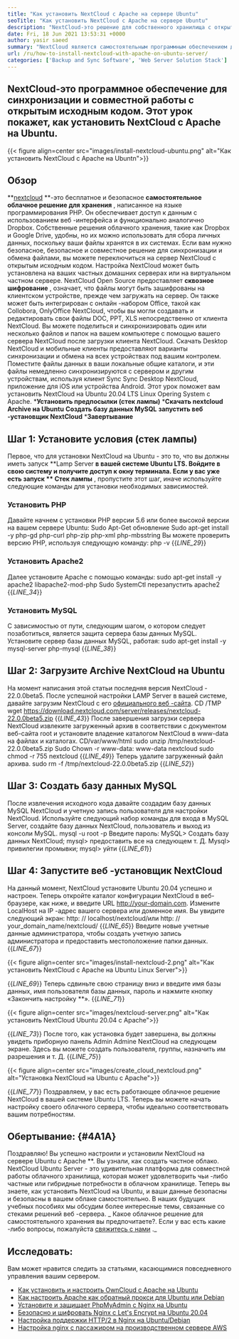 ```yaml
---
title: "Как установить NextCloud с Apache на сервере Ubuntu" 
seoTitle: "Как установить NextCloud с Apache на сервере Ubuntu" 
description: "NextCloud-это решение для собственного хранилища с открытым исходным кодом, написанное в PHP. Эта статья покажет, как установить NextCloud с Apache на Ubuntu." 
date: Fri, 18 Jun 2021 13:53:31 +0000
author: yasir saeed
summary: "NextCloud является самостоятельным программным обеспечением для синхронизации и совместной работы с открытым исходным кодом. Этот урок покажет, как установить NextCloud с Apache на Ubuntu." 
url: /ru/how-to-install-nextcloud-with-apache-on-ubuntu-server/
categories: ['Backup and Sync Software', 'Web Server Solution Stack']
---
```


## NextCloud-это программное обеспечение для синхронизации и совместной работы с открытым исходным кодом. Этот урок покажет, как установить NextCloud с Apache на Ubuntu.

{{< figure align=center src="images/install-nextcloud-ubuntu.png" alt="Как установить NextCloud с Apache на Ubuntn">}}


## **Обзор** 
**[nextcloud][1] **-это бесплатное и безопасное  **самостоятельное облачное решение для хранения**  , написанное на языке программирования PHP. Он обеспечивает доступ к данным с использованием веб -интерфейса и функционально аналогично Dropbox. Собственные решения облачного хранения, такие как Dropbox и Google Drive, удобны, но их можно использовать для сбора личных данных, поскольку ваши файлы хранятся в их системах. Если вам нужно безопасное, безопасное и совместное решение для синхронизации и обмена файлами, вы можете переключиться на сервер NextCloud с открытым исходным кодом. Настройка NextCloud может быть установлена ​​на ваших частных домашних серверах или на виртуальном частном сервере.
NextCloud Open Source предоставляет **сквозное шифрование** , означает, что файлы могут быть зашифрованы на клиентском устройстве, прежде чем загружать на сервер. Он также может быть интегрирован с онлайн -набором Office, такой как Collobora, OnlyOffice NextCloud, чтобы вы могли создавать и редактировать свои файлы DOC, PPT, XLS непосредственно от клиента NextCloud. Вы можете поделиться и синхронизировать один или несколько файлов и папок на вашем компьютере с помощью вашего сервера NextCloud после загрузки клиента NextCloud. Скачать Desktop NextCloud и мобильные клиенты предоставляют варианты синхронизации и обмена на всех устройствах под вашим контролем. Поместите файлы данных в ваши локальные общие каталоги, и эти файлы немедленно синхронизируются с сервером и другим устройствам, используя клиент Sync Sync Desktop NextCloud, приложение для iOS или устройства Android.
Этот урок поможет вам установить NextCloud на Ubuntu 20.04 LTS Linux Opering System с Apache.
  ***Установить предпосылки (стек лампы)** 
  ***Скачать nextcloud Archive на Ubuntu** 
  **Создать базу данных MySQL** 
  **запустить веб -установщик NextCloud** 
  ***Завертывание** 

## Шаг 1: Установите условия (стек лампы)
Первое, что для установки NextCloud на Ubuntu - это то, что вы должны иметь запуск **Lamp Server  **в вашей системе Ubuntu LTS. Войдите в свою систему и получите доступ к окну терминала. Если у вас уже есть запуск **  Стек лампы** , пропустите этот шаг, иначе используйте следующие команды для установки необходимых зависимостей.

### Установить PHP
Давайте начнем с установки PHP версии 5.6 или более высокой версии на вашем сервере Ubuntu:
Sudo Apt-Get обновление
Sudo apt-get install -y php-gd php-curl php-zip php-xml php-mbsstring
Вы можете проверить версию PHP, используя следующую команду:
php -v
{{_LINE_29_}}

### Установить Apache2
Далее установите Apache с помощью команды:
sudo apt-get install -y apache2 libapache2-mod-php
Sudo SystemCtl перезапустить apache2
{{_LINE_34_}}

### Установить MySQL
С зависимостью от пути, следующим шагом, о котором следует позаботиться, является защита сервера базы данных MySQL. Установите сервер базы данных MySQL, работая:
sudo apt-get install -y mysql-server php-mysql
{{_LINE_38_}}

## Шаг 2: Загрузите Archive NextCloud на Ubuntu
На момент написания этой статьи последняя версия NextCloud - 22.0.0beta5. После успешной настройки LAMP Server в вашей системе, давайте загрузим NextCloud с его [официального веб -сайта][2].
CD /TMP
wget https://download.nextcloud.com/server/releases/nextcloud-22.0.0beta5.zip
{{_LINE_43_}}
После завершения загрузки сервера NextCloud извлеките загруженный архив в соответствии с документом веб-сайта root и установите владение каталогом NextCloud в www-data на файлах и каталогах.
CD/var/www/html
sudo unzip /tmp/nextcloud-22.0.0beta5.zip
Sudo Chown -r www-data: www-data nextcloud
sudo chmod -r 755 nextcloud
{{_LINE_49_}}
Теперь удалите загруженный файл архива.
sudo rm -f /tmp/nextcloud-22.0.0beta5.zip
{{_LINE_52_}}

## Шаг 3: Создать базу данных MySQL
После извлечения исходного кода давайте создадим базу данных MySQL NextCloud и учетную запись пользователя для настройки NextCloud. Используйте следующий набор команды для входа в MySQL Server, создайте базу данных NextCloud, пользователь и выход из консоли MySQL.
mysql -u root -p
Введите пароль:
MySQL> Создать базу данных NextCloud;
mysql> предоставить все на следующем т. Д.
Mysql> привилегии промывки;
mysql> уйти
{{_LINE_61_}}

## Шаг 4: Запустите веб -установщик NextCloud
На данный момент, NextCloud установите Ubuntu 20.04 успешно и настроен. Теперь откройте каталог конфигурации NextCloud в веб-браузере, как ниже, и введите URL http://your-domain.com. Измените LocalHost на IP -адрес вашего сервера или доменное имя. Вы увидите следующий экран:
http: // localhost/nextcloud/или http: // your_domain_name/nextcloud/
{{_LINE_65_}}
Введите новые учетные данные администратора, чтобы создать учетную запись администратора и предоставить местоположение папки данных.
{{_LINE_67_}}

{{< figure align=center src="images/install-nextcloud-2.png" alt="Как установить NextCloud с Apache на Ubuntu Linux Server">}}

{{_LINE_69_}}
Теперь сдвиньте свою страницу вниз и введите имя базы данных, имя пользователя базы данных, пароль и нажмите кнопку «Закончить настройку **».
{{_LINE_71_}}

{{< figure align=center src="images/nextcloud-server.png" alt="Как установить NextCloud Ubuntu 20.04 с Apache">}}

{{_LINE_73_}}
После того, как установка будет завершена, вы должны увидеть приборную панель Admin Admine NextCloud на следующем экране. Здесь вы можете создать пользователя, группы, назначить им разрешения и т. Д.
{{_LINE_75_}}

{{< figure align=center src="images/create_cloud_nextcloud.png" alt="Установка NextCloud на Ubuntu с Apache">}}

{{_LINE_77_}}
Поздравляем, у вас есть работающее облачное решение NextCloud в вашей системе Ubuntu LTS. Теперь вы можете начать настройку своего облачного сервера, чтобы идеально соответствовать вашим потребностям.

## **Обертывание:** {#4A1A}
Поздравляю! Вы успешно настроили и установили NextCloud на сервере Ubuntu с Apache **. Вы узнали, как создать частное облако. NextCloud Ubuntu Server - это удивительная платформа для совместной работы облачного хранилища, которая может удовлетворить чьи -либо частные или гибридные потребности в облачном хранилище. Теперь вы знаете, как установить NextCloud на Ubuntu, и ваши данные безопасны и безопасны в вашем облаке самостоятельно. В наших будущих учебных пособиях мы обсудим более интересные темы, связанные со стеками решений веб -сервера.
_ Какое облачное решение для самостоятельного хранения вы предпочитаете?. Если у вас есть какие -либо вопросы, пожалуйста [свяжитесь с нами][3] ._

## Исследовать:
Вам может нравится следить за статьями, касающимися повседневного управления вашим сервером.
  * [Как установить и настроить OwnCloud с Apache на Ubuntu][4]
  * [Как настроить Apache как обратный прокси для Ubuntu или Debian][5]
  * [Установите и защищает PhpMyAdmin с Nginx на Ubuntu][6]
  * [Безопасно и шифровать Nginx с Let's Encrypt на Ubuntu 20.04][7]
  * [Настройка поддержки HTTP/2 в Nginx на Ubuntu/Debian][8]
  * [Настройка nginx с пассажиром на производственном сервере AWS][9]

  
[1]: https://nextcloud.com/
[2]: https://nextcloud.com/install/
[3]: mailto:yasir.saeed@aspose.com
[4]: https://blog.containerize.com/backup-and-sync-software/how-to-install-and-configure-owncloud-with-apache-on-ubuntu/
[5]: https://blog.containerize.com/web-server-solution-stack/how-to-configure-apache-as-a-reverse-proxy-for-ubuntudebian/
[6]: https://blog.containerize.com/web-server-solution-stack/how-to-install-and-secure-phpmyadmin-with-nginx-on-ubuntu/
[7]: https://blog.containerize.com/web-server-solution-stack/how-to-secure-nginx-with-letsencrypt-on-ubuntu-20-04/
[8]: https://blog.containerize.com/web-server-solution-stack/how-to-configure-http2-support-in-nginx-on-ubuntudebian/
[9]: https://blog.containerize.com/web-server-solution-stack/how-to-setup-nginx-with-passenger-on-aws-production-server/
